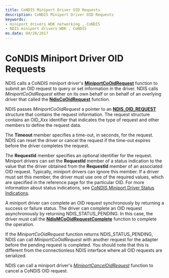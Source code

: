 ```yaml
---
title: CoNDIS Miniport Driver OID Requests
description: CoNDIS Miniport Driver OID Requests
keywords:
- miniport drivers WDK networking , CoNDIS
- NDIS miniport drivers WDK , CoNDIS
ms.date: 04/20/2017
---
```


# CoNDIS Miniport Driver OID Requests





NDIS calls a CoNDIS miniport driver's [**MiniportCoOidRequest**](/windows-hardware/drivers/ddi/ndis/nc-ndis-miniport_co_oid_request) function to submit an OID request to query or set information in the driver. NDIS calls *MiniportCoOidRequest* either on its own behalf or on behalf of an overlying driver that called the [**NdisCoOidRequest**](/windows-hardware/drivers/ddi/ndis/nf-ndis-ndiscooidrequest) function.

NDIS passes *MiniportCoOidRequest* a pointer to an [**NDIS\_OID\_REQUEST**](/windows-hardware/drivers/ddi/oidrequest/ns-oidrequest-ndis_oid_request) structure that contains the request information. The request structure contains an OID\_*Xxx* identifier that indicates the type of request and other members to define the request data.

The **Timeout** member specifies a time-out, in seconds, for the request. NDIS can reset the driver or cancel the request if the time-out expires before the driver completes the request.

The **RequestId** member specifies an optional identifier for the request. Miniport drivers can set the **RequestId** member of a status indication to the value that the driver obtained from the **RequestId** member of an associated OID request. Typically, miniport drivers can ignore this member. If a driver must set this member, the driver must use one of the required values, which are specified in the reference page for the particular OID. For more information about status indications, see [CoNDIS Miniport Driver Status Indications](condis-miniport-driver-status-indications.md).

A miniport driver can complete an OID request synchronously by returning a success or failure status. The driver can complete an OID request asynchronously by returning NDIS\_STATUS\_PENDING. In this case, the driver must call the [**NdisMCoOidRequestComplete**](/windows-hardware/drivers/ddi/ndis/nf-ndis-ndismcooidrequestcomplete) function to complete the operation.

If the *MiniportCoOidRequest* function returns NDIS\_STATUS\_PENDING, NDIS can call *MiniportCoOidRequest* with another request for the adapter before the pending request is completed. You should note that this is different from the connectionless NDIS interface where all OID requests are serialized.

NDIS can call a miniport driver's [*MiniportCancelOidRequest*](/windows-hardware/drivers/ddi/ndis/nc-ndis-miniport_cancel_oid_request) function to cancel a CoNDIS OID request.

 

